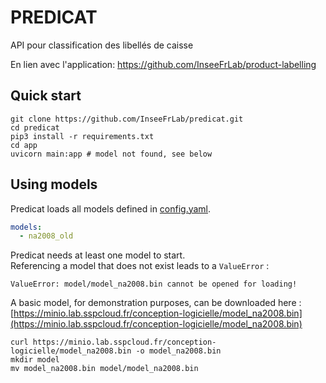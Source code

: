 # PREDICAT

API pour classification des libellés de caisse

En lien avec l'application: https://github.com/InseeFrLab/product-labelling

## Quick start

```
git clone https://github.com/InseeFrLab/predicat.git
cd predicat
pip3 install -r requirements.txt
cd app
uvicorn main:app # model not found, see below
```

## Using models

Predicat loads all models defined in [config.yaml](app/config.yaml).

```yaml
models:
  - na2008_old
```

Predicat needs at least one model to start.  
Referencing a model that does not exist leads to a `ValueError` :

```
ValueError: model/model_na2008.bin cannot be opened for loading!
```

A basic model, for demonstration purposes, can be downloaded here :  
[https://minio.lab.sspcloud.fr/conception-logicielle/model_na2008.bin](https://minio.lab.sspcloud.fr/conception-logicielle/model_na2008.bin)

```
curl https://minio.lab.sspcloud.fr/conception-logicielle/model_na2008.bin -o model_na2008.bin
mkdir model
mv model_na2008.bin model/model_na2008.bin
```
